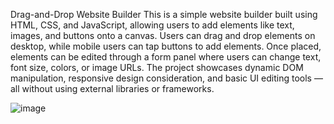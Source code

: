 Drag-and-Drop Website Builder 
This is a simple website builder built using HTML, CSS, and JavaScript, allowing users to add elements like text, images, and buttons onto a canvas.
Users can drag and drop elements on desktop, while mobile users can tap buttons to add elements. Once placed, elements can be edited through a form panel where users can change text, font size, colors, or image URLs. 
The project showcases dynamic DOM manipulation, responsive design consideration, and basic UI editing tools — all without using external libraries or frameworks.



![image](https://github.com/user-attachments/assets/ff681bb1-d921-43a7-bbef-b5b915a27243)
